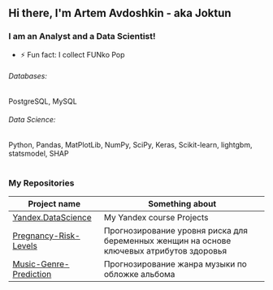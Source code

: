 ## Hi there, I'm Artem Avdoshkin - aka Joktun 

### I am an Analyst and a Data Scientist!
- ⚡ Fun fact: I collect FUNko Pop

###### Databases: 
PostgreSQL, MySQL

###### Data Science: 
Python, Pandas, MatPlotLib, NumPy, SciPy, Keras, Scikit-learn, lightgbm, statsmodel, SHAP
<br><br>
<h3>My Repositories</h3>

| Project name | Something about |
| --- | --- |
| [Yandex.DataScience](https://github.com/Joktun/Yandex.Practicum---Data-Science) | My Yandex course Projects |
|[Pregnancy-Risk-Levels](https://github.com/Joktun/Pregnancy-Risk-Levels)| Прогнозирование уровня риска для беременных женщин на основе ключевых атрибутов здоровья|
|[Music-Genre-Prediction]([https://github.com/Joktun/Pregnancy-Risk-Levels](https://github.com/Joktun/Music-Genre-Prediction))| Прогнозирование жанра музыки по обложке альбома|
